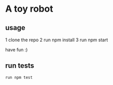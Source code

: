 # A toy robot

## usage

 1 clone the repo
 2 run npm install
 3 run npm start

 have fun :)

## run tests
    run npm test
